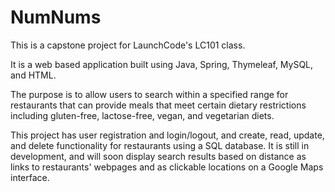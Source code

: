 # NumNums

This is a capstone project for LaunchCode's LC101 class.

It is a web based application built using Java, Spring, Thymeleaf, MySQL, and HTML.

The purpose is to allow users to search within a specified range for restaurants that can provide meals that meet certain dietary restrictions including gluten-free, lactose-free, vegan, and vegetarian diets.

This project has user registration and login/logout, and create, read, update, and delete functionality for restaurants using a SQL database. It is still in development, and will soon display search results based on distance as links to restaurants' webpages and as clickable locations on a Google Maps interface.
